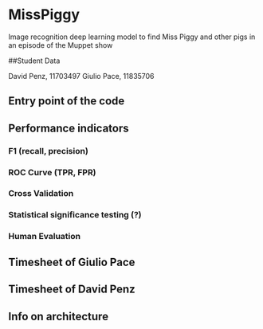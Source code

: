 # MissPiggy
Image recognition deep learning model to find Miss Piggy and other pigs in an episode of the Muppet show

##Student Data

David Penz, 11703497
Giulio Pace, 11835706

## Entry point of the code


## Performance indicators

### F1 (recall, precision)
### ROC Curve (TPR, FPR)
### Cross Validation
### Statistical significance testing (?)
### Human Evaluation


## Timesheet of Giulio Pace

## Timesheet of David Penz

## Info on architecture